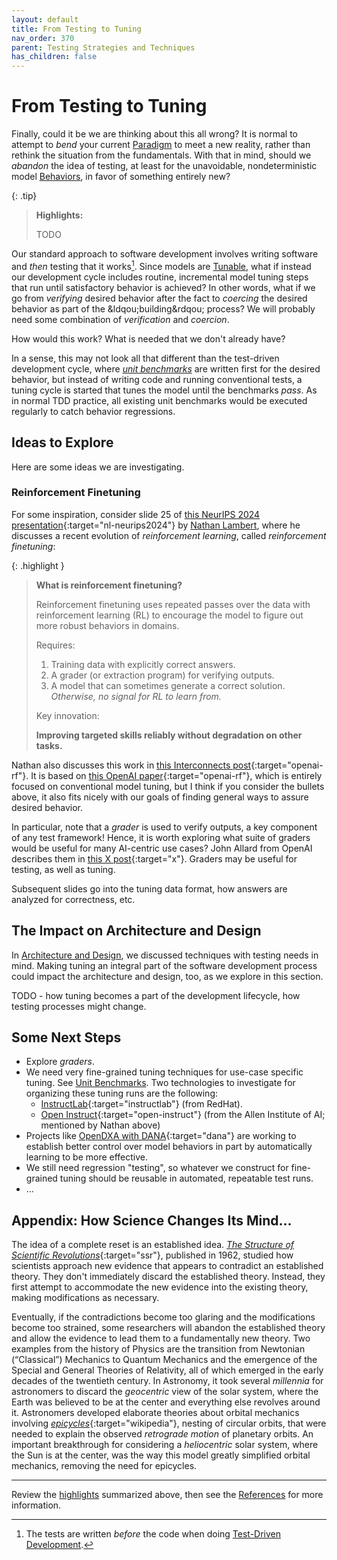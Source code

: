 ```yaml
---
layout: default
title: From Testing to Tuning
nav_order: 370
parent: Testing Strategies and Techniques
has_children: false
---
```


# From Testing to Tuning

Finally, could it be we are thinking about this all wrong? It is normal to attempt to _bend_ your current [Paradigm]({{site.glossaryurl}}/#paradigm) to meet a new reality, rather than rethink the situation from the fundamentals. With that in mind, should we _abandon_ the idea of testing, at least for the unavoidable, nondeterministic model [Behaviors]({{site.glossaryurl}}/#behavior), in favor of something entirely new?

<a id="highlights"></a>

{: .tip}
> **Highlights:**
>
> TODO

Our standard approach to software development involves writing software and _then_ testing that it works[^1]. Since models are [Tunable]({{site.glossaryurl}}/#tuning), what if instead our development cycle includes routine, incremental model tuning steps that run until satisfactory behavior is achieved? In other words, what if we go from _verifying_ desired behavior after the fact to _coercing_ the desired behavior as part of the &ldqou;building&rdqou; process? We will probably need some combination of _verification_ and _coercion_.

[^1]: The tests are written _before_ the code when doing [Test-Driven Development]({{site.glossaryurl}}/#test-driven-development).

How would this work? What is needed that we don't already have? 

In a sense, this may not look all that different than the test-driven development cycle, where [_unit benchmarks_]({{site.baseurl}}/testing-strategies/unit-benchmarks) are written first for the desired behavior, but instead of writing code and running conventional tests, a tuning cycle is started that tunes the model until the benchmarks _pass_. As in normal TDD practice, all existing unit benchmarks would be executed regularly to catch behavior regressions.

## Ideas to Explore

Here are some ideas we are investigating.

### Reinforcement Finetuning

For some inspiration, consider slide 25 of [this NeurIPS 2024 presentation](https://docs.google.com/presentation/d/1LWHbtz74GwKSGYZKyBVUtcyvp8lgYOi5EVpMnVDXBPs/edit#slide=id.p){:target="nl-neurips2024"} by [Nathan Lambert]({{site.baseurl}}/references/#nathan-lambert), where he discusses a recent evolution of _reinforcement learning_, called _reinforcement finetuning_:

{: .highlight }
> **What is reinforcement finetuning?**
>
> Reinforcement finetuning uses repeated passes over the data with reinforcement learning (RL) to encourage the model to figure out more robust behaviors in domains.
> 
> Requires:
> 
> 1. Training data with explicitly correct answers.
> 1. A grader (or extraction program) for verifying outputs.
> 1. A model that can sometimes generate a correct solution. _Otherwise, no signal for RL to learn from._
>
> Key innovation: 
> 
> **Improving targeted skills reliably without degradation on other tasks.**

Nathan also discusses this work in [this Interconnects post](https://www.interconnects.ai/p/openais-reinforcement-finetuning){:target="openai-rf"}. It is based on [this OpenAI paper](https://openai.com/form/rft-research-program/){:target="openai-rf"}, which is entirely focused on conventional model tuning, but I think if you consider the bullets above, it also fits nicely with our goals of finding general ways to assure desired behavior. 

In particular, note that a _grader_ is used to verify outputs, a key component of any test framework! Hence, it is worth exploring what suite of graders would be useful for many AI-centric use cases? John Allard from OpenAI describes them in [this X post](https://x.com/john__allard/status/1865520756559614090?s=46&mx=2){:target="x"}. Graders may be useful for testing, as well as tuning.

Subsequent slides go into the tuning data format, how answers are analyzed for correctness, etc.

## The Impact on Architecture and Design

In [Architecture and Design]({{site.baseurl}}/architecture-design), we discussed techniques with testing needs in mind. Making tuning an integral part of the software development process could impact the architecture and design, too, as we explore in this section.

TODO - how tuning becomes a part of the development lifecycle, how testing processes might change.

## Some Next Steps

* Explore _graders_.
* We need very fine-grained tuning techniques for use-case specific tuning. See
[Unit Benchmarks]({{site.baseurl}}/testing-strategies/unit-benchmarks). Two technologies to investigate for organizing these tuning runs are the following:
	* [InstructLab](https://instructlab.ai){:target="instructlab"} (from RedHat). 
	* [Open Instruct](https://github.com/allenai/open-instruct){:target="open-instruct"} (from the Allen Institute of AI; mentioned by Nathan above)
* Projects like [OpenDXA with DANA](https://the-ai-alliance.github.io/#ai-powered-programming-language-for-agents){:target="dana"} are working to establish better control over model behaviors in part by automatically learning to be more effective.
* We still need regression "testing", so whatever we construct for fine-grained tuning should be reusable in automated, repeatable test runs.
* ...

## Appendix: How Science Changes Its Mind...

The idea of a complete reset is an established idea. [_The Structure of Scientific Revolutions_](https://en.wikipedia.org/wiki/The_Structure_of_Scientific_Revolutions){:target="ssr"}, published in 1962, studied how scientists approach new evidence that appears to contradict an established theory. They don't immediately discard the established theory. Instead, they first attempt to accommodate the new evidence into the existing theory, making modifications as necessary.

Eventually, if the contradictions become too glaring and the modifications become too strained, some researchers will abandon the established theory and allow the evidence to lead them to a fundamentally new theory. Two examples from the history of Physics are the transition from Newtonian (&ldquo;Classical&rdquo;) Mechanics to Quantum Mechanics and the emergence of the Special and General Theories of Relativity, all of which emerged in the early decades of the twentieth century. In Astronomy, it took several _millennia_  for astronomers to discard the _geocentric_ view of the solar system, where the Earth was believed to be at the center and everything else revolves around it. Astronomers developed elaborate theories about orbital mechanics involving [_epicycles_](https://en.wikipedia.org/wiki/Deferent_and_epicycle){:target="wikipedia"}, nesting of circular orbits, that were needed to explain the observed _retrograde motion_ of planetary orbits. An important breakthrough for considering a _heliocentric_ solar system, where the Sun is at the center, was the way this model greatly simplified orbital mechanics, removing the need for epicycles.


---

Review the [highlights](#highlights) summarized above, then see the [References]({{site.baseurl}}/references/) for more information.
